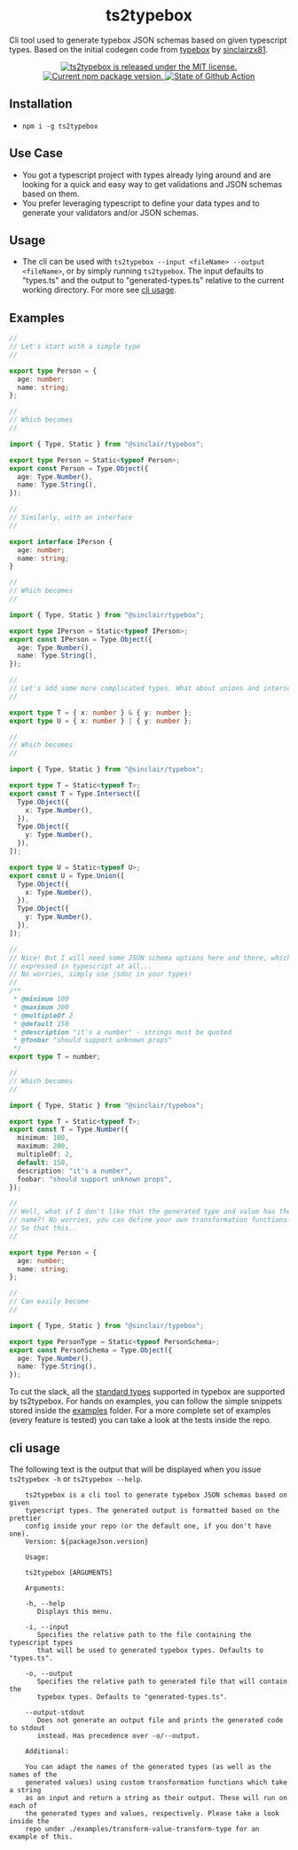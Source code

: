 <h1 align="center">
    ts2typebox
</h1>

Cli tool used to generate typebox JSON schemas based on given typescript types.
Based on the initial codegen code from
[typebox](https://github.com/sinclairzx81/typebox) by
[sinclairzx81](https://github.com/sinclairzx81).

<p align="center">
  <a href="https://github.com/xddq/ts2typebox/blob/main/LICENSE">
    <img src="https://img.shields.io/badge/license-MIT-blue.svg" alt="ts2typebox is released under the MIT license." />
  </a>
  <a href="https://www.npmjs.org/package/ts2typebox">
    <img src="https://img.shields.io/npm/v/ts2typebox?color=brightgreen&label=npm%20package" alt="Current npm package version." />
  </a>
  <a href="https://github.com/xddq/ts2typebox/actions/workflows/buildAndTest.yaml">
    <img src="https://github.com/xddq/ts2typebox/actions/workflows/buildAndTest.yaml/badge.svg" alt="State of Github Action" />
  </a>
</p>

## Installation

- `npm i -g ts2typebox`

## Use Case

- You got a typescript project with types already lying around and are looking
  for a quick and easy way to get validations and JSON schemas based on them.
- You prefer leveraging typescript to define your data types and to generate
  your validators and/or JSON schemas.

## Usage

- The cli can be used with `ts2typebox --input <fileName> --output <fileName>`,
  or by simply running `ts2typebox`. The input defaults to "types.ts" and the
  output to "generated-types.ts" relative to the current working directory. For
  more see [cli usage](#cli-usage).

## Examples

```typescript
//
// Let's start with a simple type
//

export type Person = {
  age: number;
  name: string;
};

//
// Which becomes
//

import { Type, Static } from "@sinclair/typebox";

export type Person = Static<typeof Person>;
export const Person = Type.Object({
  age: Type.Number(),
  name: Type.String(),
});

//
// Similarly, with an interface
//

export interface IPerson {
  age: number;
  name: string;
}

//
// Which becomes
//

import { Type, Static } from "@sinclair/typebox";

export type IPerson = Static<typeof IPerson>;
export const IPerson = Type.Object({
  age: Type.Number(),
  name: Type.String(),
});

//
// Let's add some more complicated types. What about unions and intersections?
//

export type T = { x: number } & { y: number };
export type U = { x: number } | { y: number };

//
// Which becomes
//

import { Type, Static } from "@sinclair/typebox";

export type T = Static<typeof T>;
export const T = Type.Intersect([
  Type.Object({
    x: Type.Number(),
  }),
  Type.Object({
    y: Type.Number(),
  }),
]);

export type U = Static<typeof U>;
export const U = Type.Union([
  Type.Object({
    x: Type.Number(),
  }),
  Type.Object({
    y: Type.Number(),
  }),
]);

//
// Nice! But I will need some JSON schema options here and there, which can't be
// expressed in typescript at all...
// No worries, simply use jsdoc in your types!
//
/**
 * @minimum 100
 * @maximum 200
 * @multipleOf 2
 * @default 150
 * @description "it's a number" - strings must be quoted
 * @foobar "should support unknown props"
 */
export type T = number;

//
// Which becomes
//

import { Type, Static } from "@sinclair/typebox";

export type T = Static<typeof T>;
export const T = Type.Number({
  minimum: 100,
  maximum: 200,
  multipleOf: 2,
  default: 150,
  description: "it's a number",
  foobar: "should support unknown props",
});

//
// Well, what if I don't like that the generated type and value has the same
// name?! No worries, you can define your own transformation functions!
// So that this..
//

export type Person = {
  age: number;
  name: string;
};

//
// Can easily become
//

import { Type, Static } from "@sinclair/typebox";

export type PersonType = Static<typeof PersonSchema>;
export const PersonSchema = Type.Object({
  age: Type.Number(),
  name: Type.String(),
});
```

To cut the slack, all the [standard
types](https://github.com/sinclairzx81/typebox#standard-types) supported in
typebox are supported by ts2typebox. For hands on examples, you can follow the
simple snippets stored inside the
[examples](https://github.com/xddq/ts2typebox/tree/main/examples) folder. For a
more complete set of examples (every feature is tested) you can take a look at
the tests inside the repo.

## cli usage

The following text is the output that will be displayed when you issue `ts2typebox -h` or
`ts2typebox --help`.

```
    ts2typebox is a cli tool to generate typebox JSON schemas based on given
    typescript types. The generated output is formatted based on the prettier
    config inside your repo (or the default one, if you don't have one).
    Version: ${packageJson.version}

    Usage:

    ts2typebox [ARGUMENTS]

    Arguments:

    -h, --help
       Displays this menu.

    -i, --input
       Specifies the relative path to the file containing the typescript types
       that will be used to generated typebox types. Defaults to "types.ts".

    -o, --output
       Specifies the relative path to generated file that will contain the
       typebox types. Defaults to "generated-types.ts".

    --output-stdout
       Does not generate an output file and prints the generated code to stdout
       instead. Has precedence over -o/--output.

    Additional:

    You can adapt the names of the generated types (as well as the names of the
    generated values) using custom transformation functions which take a string
    as an input and return a string as their output. These will run on each of
    the generated types and values, respectively. Please take a look inside the
    repo under ./examples/transform-value-transform-type for an example of this.
```

